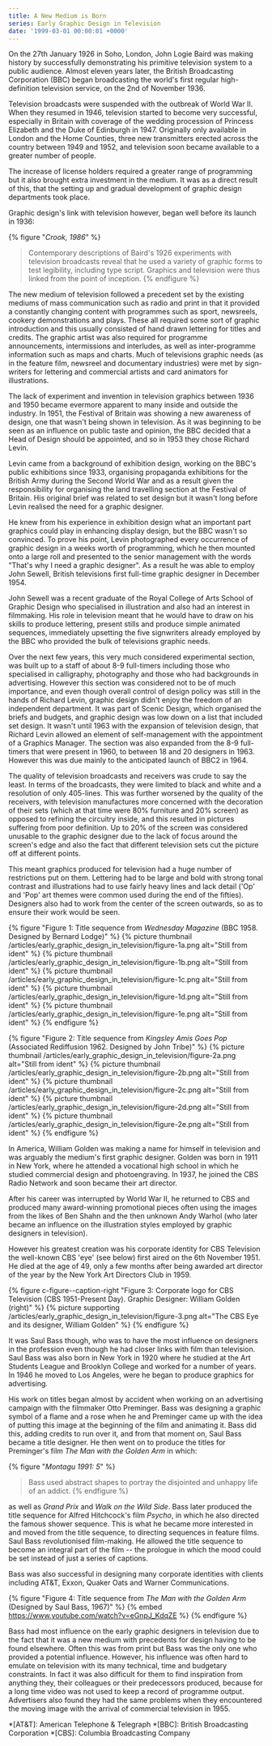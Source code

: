 ```yaml
---
title: A New Medium is Born
series: Early Graphic Design in Television
date: '1999-03-01 00:00:01 +0000'
---
```

On the 27th January 1926 in Soho, London, John Logie Baird was making history by successfully demonstrating his primitive television system to a public audience. Almost eleven years later, the British Broadcasting Corporation (BBC) began broadcasting the world's first regular high-definition television service, on the 2nd of November 1936.

Television broadcasts were suspended with the outbreak of World War II. When they resumed in 1946, television started to become very successful, especially in Britain with coverage of the wedding procession of Princess Elizabeth and the Duke of Edinburgh in 1947. Originally only available in London and the Home Counties, three new transmitters erected across the country between 1949 and 1952, and television soon became available to a greater number of people.

The increase of license holders required a greater range of programming but it also brought extra investment in the medium. It was as a direct result of this, that the setting up and gradual development of graphic design departments took place.

Graphic design's link with television however, began well before its launch in 1936:

{% figure "<cite>Crook, 1986</cite>" %}
> Contemporary descriptions of Baird's 1926 experiments with television broadcasts reveal that he used a variety of graphic forms to test legibility, including type script. Graphics and television were thus linked from the point of inception.
{% endfigure %}

The new medium of television followed a precedent set by the existing mediums of mass communication such as radio and print in that it provided a constantly changing content with programmes such as sport, newsreels, cookery demonstrations and plays. These all required some sort of graphic introduction and this usually consisted of hand drawn lettering for titles and credits. The graphic artist was also required for programme announcements, intermissions and interludes, as well as inter-programme information such as maps and charts. Much of televisions graphic needs (as in the feature film, newsreel and documentary industries) were met by sign-writers for lettering and commercial artists and card animators for illustrations.

The lack of experiment and invention in television graphics between 1936 and 1950 became evermore apparent to many inside and outside the industry. In 1951, the Festival of Britain was showing a new awareness of design, one that wasn't being shown in television. As it was beginning to be seen as an influence on public taste and opinion, the BBC decided that a Head of Design should be appointed, and so in 1953 they chose Richard Levin.

Levin came from a background of exhibition design, working on the BBC's public exhibitions since 1933, organising propaganda exhibitions for the British Army during the Second World War and as a result given the responsibility for organising the land travelling section at the Festival of Britain. His original brief was related to set design but it wasn't long before Levin realised the need for a graphic designer.

He knew from his experience in exhibition design what an important part graphics could play in enhancing display design, but the BBC wasn't so convinced. To prove his point, Levin photographed every occurrence of graphic design in a weeks worth of programming, which he then mounted onto a large roll and presented to the senior management with the words "That's why I need a graphic designer". As a result he was able to employ John Sewell, British televisions first full-time graphic designer in December 1954.

John Sewell was a recent graduate of the Royal College of Arts School of Graphic Design who specialised in illustration and also had an interest in filmmaking. His role in television meant that he would have to draw on his skills to produce lettering, present stills and produce simple animated sequences, immediately upsetting the five signwriters already employed by the BBC who provided the bulk of televisions graphic needs.

Over the next few years, this very much considered experimental section, was built up to a staff of about 8-9 full-timers including those who specialised in calligraphy, photography and those who had backgrounds in advertising. However this section was considered not to be of much importance, and even though overall control of design policy was still in the hands of Richard Levin, graphic design didn't enjoy the freedom of an independent department. It was part of Scenic Design, which organised the briefs and budgets, and graphic design was low down on a list that included set design. It wasn't until 1963 with the expansion of television design, that Richard Levin allowed an element of self-management with the appointment of a Graphics Manager. The section was also expanded from the 8-9 full-timers that were present in 1960, to between 18 and 20 designers in 1963. However this was due mainly to the anticipated launch of BBC2 in 1964.

The quality of television broadcasts and receivers was crude to say the least. In terms of the broadcasts, they were limited to black and white and a resolution of only 405-lines. This was further worsened by the quality of the receivers, with television manufactures more concerned with the decoration of their sets (which at that time were 80% furniture and 20% screen) as opposed to refining the circuitry inside, and this resulted in pictures suffering from poor definition. Up to 20% of the screen was considered unusable to the graphic designer due to the lack of focus around the screen's edge and also the fact that different television sets cut the picture off at different points.

This meant graphics produced for television had a huge number of restrictions put on them. Lettering had to be large and bold with strong tonal contrast and illustrations had to use fairly heavy lines and lack detail ('Op' and 'Pop' art themes were common used during the end of the fifties). Designers also had to work from the center of the screen outwards, so as to ensure their work would be seen.

{% figure "Figure 1: Title sequence from <cite>Wednesday Magazine</cite> (BBC 1958. Designed by Bernard Lodge)" %}
{% picture thumbnail /articles/early_graphic_design_in_television/figure-1a.png alt="Still from ident" %}
{% picture thumbnail /articles/early_graphic_design_in_television/figure-1b.png alt="Still from ident" %}
{% picture thumbnail /articles/early_graphic_design_in_television/figure-1c.png alt="Still from ident" %}
{% picture thumbnail /articles/early_graphic_design_in_television/figure-1d.png alt="Still from ident" %}
{% picture thumbnail /articles/early_graphic_design_in_television/figure-1e.png alt="Still from ident" %}
{% endfigure %}

{% figure "Figure 2: Title sequence from <cite>Kingsley Amis Goes Pop</cite> (Associated Rediffusion 1962. Designed by John Tribe)" %}
{% picture thumbnail /articles/early_graphic_design_in_television/figure-2a.png alt="Still from ident" %}
{% picture thumbnail /articles/early_graphic_design_in_television/figure-2b.png alt="Still from ident" %}
{% picture thumbnail /articles/early_graphic_design_in_television/figure-2c.png alt="Still from ident" %}
{% picture thumbnail /articles/early_graphic_design_in_television/figure-2d.png alt="Still from ident" %}
{% picture thumbnail /articles/early_graphic_design_in_television/figure-2e.png alt="Still from ident" %}
{% endfigure %}

In America, William Golden was making a name for himself in television and was arguably the medium's first graphic designer. Golden was born in 1911 in New York, where he attended a vocational high school in which he studied commercial design and photoengraving. In 1937, he joined the CBS Radio Network and soon became their art director.

After his career was interrupted by World War II, he returned to CBS and produced many award-winning promotional pieces often using the images from the likes of Ben Shahn and the then unknown Andy Warhol (who later became an influence on the illustration styles employed by graphic designers in television).

However his greatest creation was his corporate identity for CBS Television the well-known CBS 'eye' (see below) first aired on the 6th November 1951. He died at the age of 49, only a few months after being awarded art director of the year by the New York Art Directors Club in 1959.

{% figure c-figure--caption-right "Figure 3: Corporate logo for CBS Television (CBS 1951-Present Day). Graphic Designer: William Golden (right)" %}
{% picture supporting /articles/early_graphic_design_in_television/figure-3.png alt="The CBS Eye and its designer, William Golden" %}
{% endfigure %}

It was Saul Bass though, who was to have the most influence on designers in the profession even though he had closer links with film than television. Saul Bass was also born in New York in 1920 where he studied at the Art Students League and Brooklyn College and worked for a number of years. In 1946 he moved to Los Angeles, were he began to produce graphics for advertising.

His work on titles began almost by accident when working on an advertising campaign with the filmmaker Otto Preminger. Bass was designing a graphic symbol of a flame and a rose when he and Preminger came up with the idea of putting this image at the beginning of the film and animating it. Bass did this, adding credits to run over it, and from that moment on, Saul Bass became a title designer. He then went on to produce the titles for Preminger's film <cite>The Man with the Golden Arm</cite> in which:

{% figure "<cite>Montagu 1991: 5</cite>" %}
> Bass used abstract shapes to portray the disjointed and unhappy life of an addict.
{% endfigure %}

as well as <cite>Grand Prix</cite> and <cite>Walk on the Wild Side</cite>. Bass later produced the title sequence for Alfred Hitchcock's film <cite>Psycho</cite>, in which he also directed the famous shower sequence. This is what he became more interested in and moved from the title sequence, to directing sequences in feature films. Saul Bass revolutionised film-making. He allowed the title sequence to become an integral part of the film -- the prologue in which the mood could be set instead of just a series of captions.

Bass was also successful in designing many corporate identities with clients including AT&T, Exxon, Quaker Oats and Warner Communications.

{% figure "Figure 4: Title sequence from <cite>The Man with the Golden Arm</cite> (Designed by Saul Bass, 1967)" %}
{% embed https://www.youtube.com/watch?v=eGnpJ_KdqZE %}
{% endfigure %}

Bass had most influence on the early graphic designers in television due to the fact that it was a new medium with precedents for design having to be found elsewhere. Often this was from print but Bass was the only one who provided a potential influence. However, his influence was often hard to emulate on television with its many technical, time and budgetary constraints. In fact it was also difficult for them to find inspiration from anything they, their colleagues or their predecessors produced, because for a long time video was not used to keep a record of programme output. Advertisers also found they had the same problems when they encountered the moving image with the arrival of commercial television in 1955.

*[AT&T]: American Telephone & Telegraph
*[BBC]: British Broadcasting Corporation
*[CBS]: Columbia Broadcasting Company
